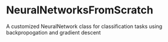 # NeuralNetworksFromScratch
A customized NeuralNetwork class for classification tasks using backpropogation and gradient descent
